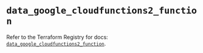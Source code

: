 # `data_google_cloudfunctions2_function`

Refer to the Terraform Registry for docs: [`data_google_cloudfunctions2_function`](https://registry.terraform.io/providers/hashicorp/google-beta/6.11.0/docs/data-sources/google_cloudfunctions2_function).
